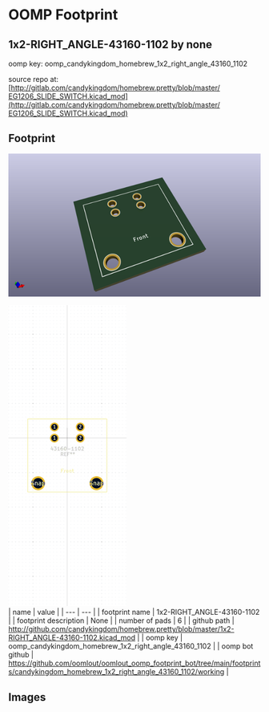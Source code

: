 # OOMP Footprint  
## 1x2-RIGHT_ANGLE-43160-1102  by none  
  
oomp key: oomp_candykingdom_homebrew_1x2_right_angle_43160_1102  
  
source repo at: [http://gitlab.com/candykingdom/homebrew.pretty/blob/master/‎EG1206‎_SLIDE_SWITCH.kicad_mod](http://gitlab.com/candykingdom/homebrew.pretty/blob/master/‎EG1206‎_SLIDE_SWITCH.kicad_mod)  
## Footprint  
  
[![working_kicad_pcb_3d.png](working_kicad_pcb_3d_600.png)](working_kicad_pcb_3d.png)  
  
[![working.png](working_600.png)](working.png)  
| name | value | 
| --- | --- | 
| footprint name | 1x2-RIGHT_ANGLE-43160-1102 | 
| footprint description | None | 
| number of pads | 6 | 
| github path | http://github.com/candykingdom/homebrew.pretty/blob/master/1x2-RIGHT_ANGLE-43160-1102.kicad_mod | 
| oomp key | oomp_candykingdom_homebrew_1x2_right_angle_43160_1102 | 
| oomp bot github | https://github.com/oomlout/oomlout_oomp_footprint_bot/tree/main/footprints/candykingdom_homebrew_1x2_right_angle_43160_1102/working | 
## Images  
